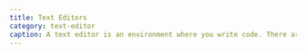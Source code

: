 ```yaml
---
title: Text Editors
category: text-editor
caption: A text editor is an environment where you write code. There are many text editors out there and lots of plugins to be more efficient.
---
```

